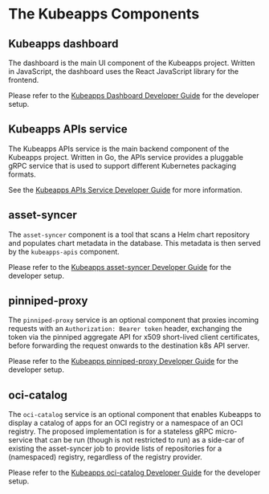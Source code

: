 # The Kubeapps Components

## Kubeapps dashboard

The dashboard is the main UI component of the Kubeapps project. Written in JavaScript, the dashboard uses the React JavaScript library for the frontend.

Please refer to the [Kubeapps Dashboard Developer Guide](./dashboard.md) for the developer setup.

## Kubeapps APIs service

The Kubeapps APIs service is the main backend component of the Kubeapps project. Written in Go, the APIs service provides a pluggable gRPC service that is used to support different Kubernetes packaging formats.

See the [Kubeapps APIs Service Developer Guide](kubeapps-apis.md) for more information.

## asset-syncer

The `asset-syncer` component is a tool that scans a Helm chart repository and populates chart metadata in the database. This metadata is then served by the `kubeapps-apis` component.

Please refer to the [Kubeapps asset-syncer Developer Guide](asset-syncer.md) for the developer setup.

## pinniped-proxy

The `pinniped-proxy` service is an optional component that proxies incoming requests with an `Authorization: Bearer token` header, exchanging the token via the pinniped aggregate API for x509 short-lived client certificates, before forwarding the request onwards to the destination k8s API server.

Please refer to the [Kubeapps pinniped-proxy Developer Guide](pinniped-proxy.md) for the developer setup.

## oci-catalog

The `oci-catalog` service is an optional component that enables Kubeapps to display a catalog of apps for an OCI registry or a namespace of an OCI registry. The proposed implementation is for a stateless gRPC micro-service that can be run (though is not restricted to run) as a side-car of existing the asset-syncer job to provide lists of repositories for a (namespaced) registry, regardless of the registry provider.

Please refer to the [Kubeapps oci-catalog Developer Guide](oci-catalog.md) for the developer setup.
